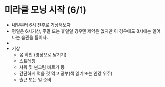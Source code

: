 # 미라클 모닝 시작 (6/1)
- 내일부터 6시 전후로 기상해보자
- 평일은 6시기상, 주말 또는 휴일일 경우엔 제약은 없지만 이 경우에도 8시에는 일어나는 습관을 들이자.
- 
- 기상 
  - 몸 확인 (영상으로 남기기)
  - 스트레칭
  - 샤워 및 썬크림 바르기 등
  - 간단하게 먹을 것 먹고 공부(책 읽기 또는 인강 위주)
  - 출근 또는 일 준비